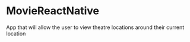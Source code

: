 # MovieReactNative
 App that will allow the user to view theatre locations around their current location
